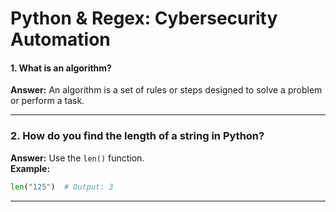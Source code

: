 # Python & Regex: Cybersecurity Automation

#### 1. What is an algorithm?
**Answer:** An algorithm is a set of rules or steps designed to solve a problem or perform a task.

---

### 2. How do you find the length of a string in Python?
**Answer:** Use the `len()` function.  
**Example:**  
```python
len("125")  # Output: 3
```
---




